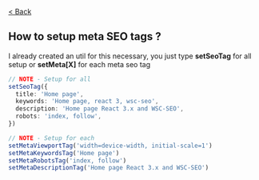 [< Back](../README.md)

## How to setup meta SEO tags ?

I already created an util for this necessary, you just type **setSeoTag** for all setup or **setMeta[X]** for each meta seo tag

```typescript
// NOTE - Setup for all
setSeoTag({
  title: 'Home page',
  keywords: 'Home page, react 3, wsc-seo',
  description: 'Home page React 3.x and WSC-SEO',
  robots: 'index, follow',
})

// NOTE - Setup for each
setMetaViewportTag('width=device-width, initial-scale=1')
setMetaKeywordsTag('Home page')
setMetaRobotsTag('index, follow')
setMetaDescriptionTag('Home page React 3.x and WSC-SEO')
```
